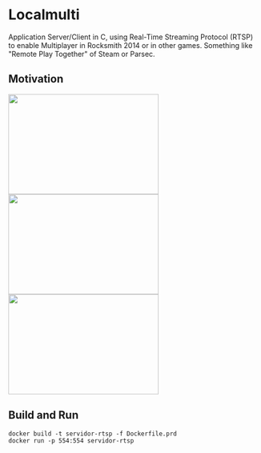 # Localmulti
Application Server/Client in C,  using Real-Time Streaming Protocol (RTSP) to enable Multiplayer in Rocksmith 2014 or in other games. 
Something like "Remote Play Together" of Steam or Parsec. 

## Motivation
<img src="https://github.com/mayktu/localmulti/assets/38228656/2a2f7b45-511f-4c50-940c-106ff63fa65d" width="300" height="200" style="align:center;"/>

<img src="https://github.com/mayktu/localmulti/assets/38228656/b87cdd07-bbbe-4ef1-9eeb-1fce64bbe4fc" width="300" height="200" style="align:center;"/>

<img src="https://github.com/mayktu/localmulti/assets/38228656/bfeebd69-ffac-4610-877e-349f9a388219" width="300" height="200" style="align:center;"/>

## Build and Run
```
docker build -t servidor-rtsp -f Dockerfile.prd
docker run -p 554:554 servidor-rtsp
```
